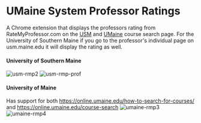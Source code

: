 # UMaine System Professor Ratings

A Chrome extension that displays the professors rating from RateMyProfessor.com on the [USM](https://usm.maine.edu/courses) and [UMaine](https://online.umaine.edu/how-to-search-for-courses/) course search page. For the University of Southern Maine if you go to the professor's individual page on usm.maine.edu it will display the rating as well. 

#### University of Southern Maine
![usm-rmp2](https://user-images.githubusercontent.com/35780502/96199491-a0264000-0f25-11eb-8ea0-1c3bcdc830a6.png)
![usm-rmp-prof](https://user-images.githubusercontent.com/35780502/96199494-a1f00380-0f25-11eb-8f6f-d5709d70dab9.png)

#### University of Maine
Has support for both https://online.umaine.edu/how-to-search-for-courses/ and https://online.umaine.edu/course-search
![umaine-rmp3](https://user-images.githubusercontent.com/35780502/96199508-ad432f00-0f25-11eb-9d33-a970f460e828.png)
![umaine-rmp4](https://user-images.githubusercontent.com/35780502/96199509-ae745c00-0f25-11eb-8185-7ee850ee1369.png)
